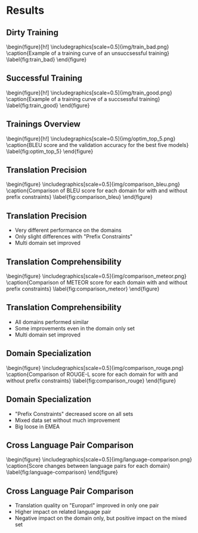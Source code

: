# Results
## Dirty Training
\begin{figure}[h!]
    \includegraphics[scale=0.5]{img/train_bad.png}
    \caption{Example of a training curve of an unsuccsessful training}
    \label{fig:train_bad}
\end{figure}

## Successful Training
\begin{figure}[h!]
    \includegraphics[scale=0.5]{img/train_good.png}
    \caption{Example of a training curve of a succsessful training}
    \label{fig:train_good}
\end{figure}

## Trainings Overview
\begin{figure}[h!]
    \includegraphics[scale=0.5]{img/optim_top_5.png}
    \caption{BLEU score and the validation accuracy for the best five models}
    \label{fig:optim_top_5}
\end{figure}

## Translation Precision
\begin{figure}
    \includegraphics[scale=0.5]{img/comparison_bleu.png}
    \caption{Comparison of BLEU score for each domain for with and without prefix constraints}
    \label{fig:comparison_bleu}
\end{figure}

## Translation Precision
- Very different performance on the domains
- Only slight differences with "Prefix Constraints"
- Multi domain set improved

## Translation Comprehensibility
\begin{figure}
    \includegraphics[scale=0.5]{img/comparison_meteor.png}
    \caption{Comparison of METEOR score for each domain with and without prefix constraints}
    \label{fig:comparison_meteor}
\end{figure}

## Translation Comprehensibility
- All domains performed similar
- Some improvements even in the domain only set
- Multi domain set improved

## Domain Specialization
\begin{figure}
    \includegraphics[scale=0.5]{img/comparison_rouge.png}
    \caption{Comparison of ROUGE-L score for each domain for with and without prefix constraints}
    \label{fig:comparison_rouge}
\end{figure}

## Domain Specialization
- "Prefix Constraints" decreased score on all sets
- Mixed data set without much improvement
- Big loose in EMEA

## Cross Language Pair Comparison
\begin{figure}
    \includegraphics[scale=0.5]{img/language-comparison.png}
    \caption{Score changes between language pairs for each domain}
    \label{fig:language-comparison}
\end{figure}

## Cross Language Pair Comparison
- Translation quality on "Europarl" improved in only one pair
- Higher impact on related language pair
- Negative impact on the domain only, but positive impact on the mixed set
